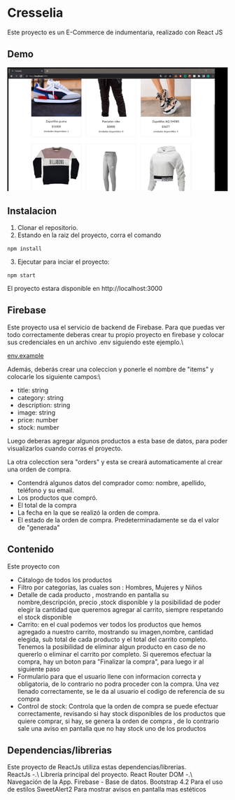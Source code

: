 # Cresselia
Este proyecto es un E-Commerce de indumentaria, realizado con React JS

## Demo
 ![](./src/assets/gif/preEntrega.gif)

## Instalacion
1) Clonar el repositorio.
2) Estando en la raiz del proyecto, corra el comando
```
npm install
```
3) Ejecutar para inciar el proyecto:
```
npm start
``` 
El proyecto estara disponible en http://localhost:3000

## Firebase
Este proyecto usa el servicio de backend de Firebase. Para que puedas ver todo correctamente deberas crear tu propio proyecto en firebase y colocar sus credenciales en un archivo .env siguiendo este ejemplo.\

[env.example](https://github.com/AdrianoM96/cresselia-MIGNINI/blob/workshop/.env.example)

Además, deberás crear una coleccion y ponerle el nombre de "items" y colocarle los siguiente campos:\

* title: string
* category: string
* description: string
* image: string
* price: number
* stock: number 

Luego deberas agregar algunos productos a esta base de datos, para poder visualizarlos cuando corras el proyecto. 

La otra colecction sera "orders" y esta se creará automaticamente al crear una orden de compra.

* Contendrá algunos datos del comprador como: nombre, apellido, teléfono y su email.
* Los productos que compró.
* El total de la compra 
* La fecha en la que se realizó la orden de compra.
* El estado de la orden de compra. Predeterminadamente se da el valor de "generada"


## Contenido
Este proyecto con
* Cátalogo de todos los productos 
* Filtro por categorías, las cuales son : Hombres, Mujeres y Niños
* Detalle de cada producto , mostrando en pantalla su nombre,descripción, precio ,stock disponible y la posibilidad de poder elegir la cantidad que queremos agregar al carrito, siempre respetando el stock disponible
* Carrito: en el cual podemos ver todos los productos que hemos agregado a nuestro carrito, mostrando su imagen,nombre, cantidad elegida, sub total de cada producto y el total del carrito completo. Tenemos la posibilidad de eliminar algun producto en caso de no quererlo o eliminar el carrito por completo. Si queremos efectuar la compra, hay un boton para "Finalizar la compra", para luego ir al siguiente paso
* Formulario para que el usuario llene con informacion correcta y obligatoria, de lo contrario no podra proceder con la compra. Una vez llenado correctamente, se le da al usuario el codigo de referencia de su compra
* Control de stock: Controla que la orden de compra se puede efectuar correctamente, revisando si hay stock disponibles de los productos que quiere comprar, si hay, se genera la orden de compra , de lo contrario sale una aviso en pantalla que no hay stock uno de los productos

## Dependencias/librerias
Este proyecto de ReactJs utiliza estas dependencias/librerias.\
ReactJs -.\  Librería principal del proyecto.
React Router DOM -.\ Navegación de la App.
Firebase - Base de datos.
Bootstrap 4.2  Para el uso de estilos
SweetAlert2 Para mostrar avisos en pantalla mas estéticos

